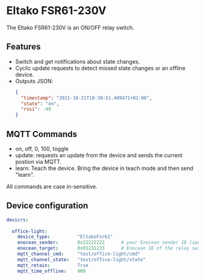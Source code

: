 
# Eltako FSR61-230V

The Eltako FSR61-230V is an ON/OFF relay switch. 

## Features

- Switch and get notifications about state changes.
- Cyclic update requests to detect missed state changes or an offline device.
- Outputs JSON:
    ```json
    {
      "timestamp": "2021-10-21T10:30:51.409471+02:00", 
      "state": "on", 
      "rssi": -49
    }
    ```

## MQTT Commands

- on, off, 0, 100, toggle
- update: requests an update from the device and sends the current postion via MQTT.
- learn: Teach the device. Bring the device in teach mode and then send "learn". 

All commands are case in-sensitive.

## Device configuration

```yaml
devicrs:
  
  office-light:
    device_type:          "EltakoFsr61"
    enocean_sender:       0x22222222      # your Enocean sender ID (specific to you USB device!)
    enocean_target:       0x01231233      # Enocean ID of the relay switch
    mqtt_channel_cmd:     "test/office-light/cmd"
    mqtt_channel_state:   "test/office-light/state"
    mqtt_retain:          True
    mqtt_time_offline:    900
```
